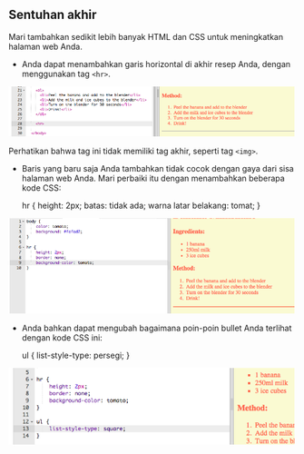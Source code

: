 ## Sentuhan akhir

Mari tambahkan sedikit lebih banyak HTML dan CSS untuk meningkatkan halaman web Anda.

+ Anda dapat menambahkan garis horizontal di akhir resep Anda, dengan menggunakan tag `<hr>`.

![tangkapan layar](images/recipe-hr.png)

Perhatikan bahwa tag ini tidak memiliki tag akhir, seperti tag `<img>`.

+ Baris yang baru saja Anda tambahkan tidak cocok dengan gaya dari sisa halaman web Anda. Mari perbaiki itu dengan menambahkan beberapa kode CSS:

    hr {
        height: 2px;
        batas: tidak ada;
        warna latar belakang: tomat;
    }
    

![screenshot](images/recipe-hr-css.png)

+ Anda bahkan dapat mengubah bagaimana poin-poin bullet Anda terlihat dengan kode CSS ini:

    ul {
        list-style-type: persegi;
    }
    

![screenshot](images/recipe-ul-css.png)